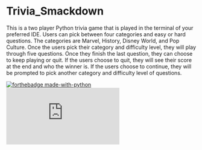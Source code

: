 # Trivia_Smackdown

This is a two player Python trivia game that is played in the terminal of your preferred IDE. Users can pick between four categories and easy or hard questions. The categories are Marvel, History, Disney World, and Pop Culture. 
Once the users pick their category and difficulty level, they will play through five questions. Once they finish the last question, they can choose to keep playing or quit. If the users choose to quit, they will see their score at the end and who the winner is. If the users choose to continue, they will be prompted to pick another category and difficulty level of questions. 

[![forthebadge made-with-python](http://ForTheBadge.com/images/badges/made-with-python.svg)](https://www.python.org/)
[![GitHub commits](https://badgen.net/github/commits/Naereen/Strapdown.js)](https://github.com/PurpleFlower436/Trivia_Smackdown/graphs/commit-activity)
